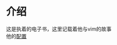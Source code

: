 # 介绍

这是执着的电子书，这里记载着他与vim的故事  
他的[配置](https://github.com/dty2/MyNoteBook/blob/main/os/linux/vim/.vimrc?raw=true)  
